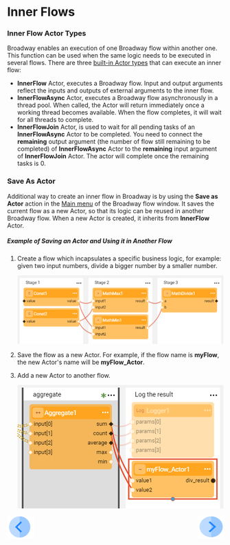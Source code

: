 # Inner Flows

### Inner Flow Actor Types

Broadway enables an execution of one Broadway flow within another one. This function can be used when the same logic needs to be executed in several flows. There are three [built-in Actor types](04_built_in_actor_types.md)  that can execute an inner flow:

* **InnerFlow** Actor, executes a Broadway flow. Input and output arguments reflect the inputs and outputs of external arguments to the inner flow.
* **InnerFlowAsync** Actor, executes a Broadway flow asynchronously in a thread pool. When called, the Actor will return immediately once a working thread becomes available. When the flow completes, it will wait for all threads to complete. 
* **InnerFlowJoin** Actor, is used to wait for all pending tasks of an **InnerFlowAsync** Actor to be completed. You need to connect the **remaining** output argument (the number of flow still remaining to be completed) of **InnerFlowAsync** Actor to the **remaining** input argument of **InnerFlowJoin** Actor. The actor will complete once the remaining tasks is 0.

### Save As Actor

Additional way to create an inner flow in Broadway is by using the **Save as Actor** action in the [Main menu](18_broadway_flow_window.md#main-menu) of the Broadway flow window. It saves the current flow as a new Actor, so that its logic can be reused in another Broadway flow. When a new Actor is created, it inherits from **InnerFlow** Actor. 

##### Example of Saving an Actor and Using it in Another Flow

1. Create a flow which incapsulates a specific business logic, for example: given two input numbers, divide a bigger number by a smaller number. 

   ![image](images/99_22_01.PNG)

2. Save the flow as a new Actor. For example, if the flow name is **myFlow**, the new Actor's name will be **myFlow_Actor**.

4. Add a new Actor to another flow.

   ![image](images/99_22_02.PNG)

[![Previous](/articles/images/Previous.png)](21_iterations.md)[<img align="right" width="60" height="54" src="/articles/images/Next.png">](23_transactions.md)